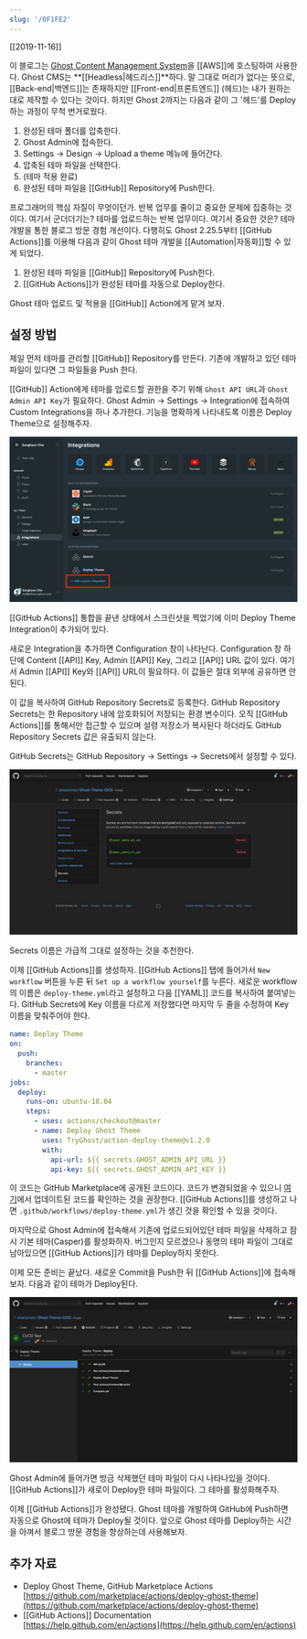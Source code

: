 ```yaml
---
slug: '/0F1FE2'
---
```


[[2019-11-16]]

이 블로그는 [Ghost Content Management System](https://github.com/TryGhost/Ghost)을 [[AWS]]에 호스팅하여 사용한다. Ghost CMS는 **[[Headless|헤드리스]]**하다. 말 그대로 머리가 없다는 뜻으로, [[Back-end|백엔드]]는 존재하지만 [[Front-end|프론트엔드]] (헤드)는 내가 원하는 대로 제작할 수 있다는 것이다. 하지만 Ghost 2까지는 다음과 같이 그 '헤드'를 Deploy하는 과정이 무척 번거로웠다.

1. 완성된 테마 폴더를 압축한다.
2. Ghost Admin에 접속한다.
3. Settings → Design → Upload a theme 메뉴에 들어간다.
4. 압축된 테마 파일을 선택한다.
5. (테마 적용 완료)
6. 완성된 테마 파일을 [[GitHub]] Repository에 Push한다.

프로그래머의 핵심 자질이 무엇이던가. 반복 업무를 줄이고 중요한 문제에 집중하는 것이다. 여기서 군더더기는? 테마를 업로드하는 반복 업무이다. 여기서 중요한 것은? 테마 개발을 통한 블로그 방문 경험 개선이다. 다행히도 Ghost 2.25.5부터 [[GitHub Actions]]를 이용해 다음과 같이 Ghost 테마 개발을 [[Automation|자동화]]할 수 있게 되었다.

1. 완성된 테마 파일을 [[GitHub]] Repository에 Push한다.
2. [[GitHub Actions]]가 완성된 테마를 자동으로 Deploy한다.

Ghost 테마 업로드 및 적용을 [[GitHub]] Action에게 맡겨 보자.

## 설정 방법

제일 먼저 테마를 관리할 [[GitHub]] Repository를 만든다. 기존에 개발하고 있던 테마 파일이 있다면 그 파일들을 Push 한다.

[[GitHub]] Action에게 테마를 업로드할 권한을 주기 위해 `Ghost API URL`과 `Ghost Admin API Key`가 필요하다. Ghost Admin → Settings → Integration에 접속하여 Custom Integrations을 하나 추가한다. 기능을 명확하게 나타내도록 이름은 Deploy Theme으로 설정해주자.

![Ghost Admin Integrations Panel Image](../assets/DE2F19.png)

[[GitHub Actions]] 통합을 끝낸 상태에서 스크린샷을 찍었기에 이미 Deploy Theme Integration이 추가되어 있다.

새로운 Integration을 추가하면 Configuration 창이 나타난다. Configuration 창 하단에 Content [[API]] Key, Admin [[API]] Key, 그리고 [[API]] URL 값이 있다. 여기서 Admin [[API]] Key와 [[API]] URL이 필요하다. 이 값들은 절대 외부에 공유하면 안된다.

이 값을 복사하여 GitHub Repository Secrets로 등록한다. GitHub Repository Secrets는 한 Repository 내에 암호화되어 저장되는 환경 변수이다. 오직 [[GitHub Actions]]를 통해서만 접근할 수 있으며 설령 저장소가 복사된다 하더라도 GitHub Repository Secrets 값은 유출되지 않는다.

GitHub Secrets는 GitHub Repository → Settings → Secrets에서 설정할 수 있다.

![GitHub Repository Secrets Panel Image](../assets/D7F03D.png)

Secrets 이름은 가급적 그대로 설정하는 것을 추천한다.

이제 [[GitHub Actions]]를 생성하자. [[GitHub Actions]] 탭에 들어가서 `New workflow` 버튼을 누른 뒤 `Set up a workflow yourself`를 누른다. 새로운 workflow의 이름은 `deploy-theme.yml`라고 설정하고 다음 [[YAML]] 코드를 복사하여 붙여넣는다. GitHub Secrets에 Key 이름을 다르게 저장했다면 마지막 두 줄을 수정하여 Key 이름을 맞춰주어야 한다.

```yaml
name: Deploy Theme
on:
  push:
    branches:
      - master
jobs:
  deploy:
    runs-on: ubuntu-18.04
    steps:
      - uses: actions/checkout@master
      - name: Deploy Ghost Theme
        uses: TryGhost/action-deploy-theme@v1.2.0
        with:
          api-url: ${{ secrets.GHOST_ADMIN_API_URL }}
          api-key: ${{ secrets.GHOST_ADMIN_API_KEY }}
```

이 코드는 GitHub Marketplace에 공개된 코드이다. 코드가 변경되었을 수 있으니 [여기](https://github.com/marketplace/actions/deploy-ghost-theme)에서 업데이트된 코드를 확인하는 것을 권장한다. [[GitHub Actions]]를 생성하고 나면 `.github/workflows/deploy-theme.yml`가 생긴 것을 확인할 수 있을 것이다.

마지막으로 Ghost Admin에 접속해서 기존에 업로드되어있던 테마 파일을 삭제하고 잠시 기본 테마(Casper)를 활성화하자. 버그인지 모르겠으나 동명의 테마 파일이 그대로 남아있으면 [[GitHub Actions]]가 테마를 Deploy하지 못한다.

이제 모든 준비는 끝났다. 새로운 Commit을 Push한 뒤 [[GitHub Actions]]에 접속해보자. 다음과 같이 테마가 Deploy된다.

![GitHub Actions Deploy Theme Image](../assets/F0D14A.png)

Ghost Admin에 들어가면 방금 삭제했던 테마 파일이 다시 나타나있을 것이다. [[GitHub Actions]]가 새로이 Deploy한 테마 파일이다. 그 테마를 활성화해주자.

이제 [[GitHub Actions]]가 완성됐다. Ghost 테마를 개발하여 GitHub에 Push하면 자동으로 Ghost에 테마가 Deploy될 것이다. 앞으로 Ghost 테마를 Deploy하는 시간을 아껴서 블로그 방문 경험을 향상하는데 사용해보자.

## 추가 자료

- Deploy Ghost Theme, GitHub Marketplace Actions  
  [https://github.com/marketplace/actions/deploy-ghost-theme](https://github.com/marketplace/actions/deploy-ghost-theme)
- [[GitHub Actions]] Documentation  
  [https://help.github.com/en/actions](https://help.github.com/en/actions)
